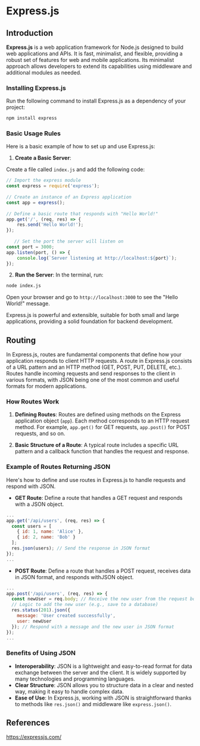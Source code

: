 # Express.js

## Introduction

**Express.js** is a web application framework for Node.js designed to build web applications and APIs. It is fast, minimalist, and flexible, providing a robust set of features for web and mobile applications. Its minimalist approach allows developers to extend its capabilities using middleware and additional modules as needed.

### Installing Express.js

   Run the following command to install Express.js as a dependency of your project:
   ```bash
   npm install express
   ```

### Basic Usage Rules

Here is a basic example of how to set up and use Express.js:

1. **Create a Basic Server**:

Create a file called `index.js` and add the following code:

```javascript
// Import the express module
const express = require('express');
   
// Create an instance of an Express application
const app = express();
   
// Define a basic route that responds with "Hello World!"
app.get('/', (req, res) => {
    res.send('Hello World!');
});
   
   // Set the port the server will listen on
const port = 3000;
app.listen(port, () => {
    console.log(`Server listening at http://localhost:${port}`);
});
```

2. **Run the Server**:
In the terminal, run:
```bash
node index.js
```
Open your browser and go to `http://localhost:3000` to see the "Hello World!" message.

Express.js is powerful and extensible, suitable for both small and large applications, providing a solid foundation for backend development.

## Routing

In Express.js, routes are fundamental components that define how your application responds to client HTTP requests. A route in Express.js consists of a URL pattern and an HTTP method (GET, POST, PUT, DELETE, etc.). Routes handle incoming requests and send responses to the client in various formats, with JSON being one of the most common and useful formats for modern applications.

### How Routes Work

1. **Defining Routes**:
   Routes are defined using methods on the Express application object (`app`). Each method corresponds to an HTTP request method. For example, `app.get()` for GET requests, `app.post()` for POST requests, and so on.

2. **Basic Structure of a Route**:
   A typical route includes a specific URL pattern and a callback function that handles the request and response.

### Example of Routes Returning JSON

Here's how to define and use routes in Express.js to handle requests and respond with JSON.

- **GET Route**:
Define a route that handles a GET request and responds with a JSON object.

```javascript
...
app.get('/api/users', (req, res) => {
  const users = [
    { id: 1, name: 'Alice' },
    { id: 2, name: 'Bob' }
  ];
  res.json(users); // Send the response in JSON format
});
...
```

- **POST Route**:
Define a route that handles a POST request, receives data in JSON format, and responds withJSON object.

```javascript
...
app.post('/api/users', (req, res) => {
  const newUser = req.body; // Receive the new user from the request body
  // Logic to add the new user (e.g., save to a database)
  res.status(201).json({
    message: 'User created successfully',
    user: newUser
  }); // Respond with a message and the new user in JSON format
});
...
```

### Benefits of Using JSON

- **Interoperability**: JSON is a lightweight and easy-to-read format for data exchange between the server and the client. It is widely supported by many technologies and programming languages.
- **Clear Structure**: JSON allows you to structure data in a clear and nested way, making it easy to handle complex data.
- **Ease of Use**: In Express.js, working with JSON is straightforward thanks to methods like `res.json()` and middleware like `express.json()`.

## References
https://expressjs.com/